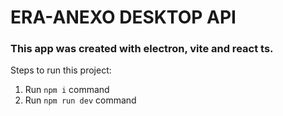 # ERA-ANEXO DESKTOP API

### This app was created with electron, vite and react ts.

Steps to run this project:

1. Run `npm i` command
2. Run `npm run dev` command

